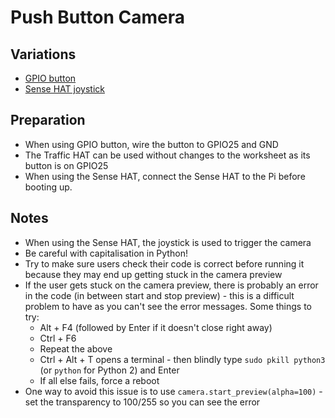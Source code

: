 # Push Button Camera

## Variations

- [GPIO button](push-button-camera.md)
- [Sense HAT joystick](sense-hat-joystick-camera.md)

## Preparation

- When using GPIO button, wire the button to GPIO25 and GND
- The Traffic HAT can be used without changes to the worksheet as its button is on GPIO25
- When using the Sense HAT, connect the Sense HAT to the Pi before booting up.

## Notes

- When using the Sense HAT, the joystick is used to trigger the camera
- Be careful with capitalisation in Python!
- Try to make sure users check their code is correct before running it because they may end up getting stuck in the camera preview
- If the user gets stuck on the camera preview, there is probably an error in the code (in between start and stop preview) - this is a difficult problem to have as you can't see the error messages. Some things to try:
    - Alt + F4 (followed by Enter if it doesn't close right away)
    - Ctrl + F6
    - Repeat the above
    - Ctrl + Alt + T opens a terminal - then blindly type `sudo pkill python3` (or `python` for Python 2) and Enter
    - If all else fails, force a reboot
- One way to avoid this issue is to use `camera.start_preview(alpha=100)` - set the transparency to 100/255 so you can see the error

